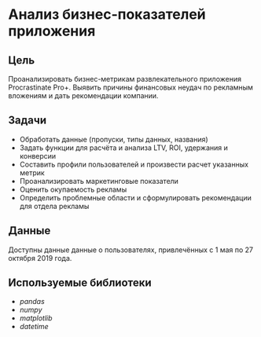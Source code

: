 # Анализ бизнес-показателей приложения

## Цель
Проанализировать бизнес-метрикам развлекательного приложения Procrastinate Pro+. Выявить причины финансовых неудач по рекламным вложениям и дать рекомендации компании.

## Задачи
* Обработать данные (пропуски, типы данных, названия)
* Задать функции для расчёта и анализа LTV, ROI, удержания и конверсии
* Составить профили пользователей и произвести расчет указанных метрик
* Проанализировать маркетинговые показатели
* Оценить окупаемость рекламы
* Определить проблемные области и сформулировать рекомендации для отдела рекламы

## Данные
Доступны данные данные о пользователях, привлечённых с 1 мая по 27 октября 2019 года.

## Используемые библиотеки

- *pandas*
- *numpy*
- *matplotlib*
- *datetime*